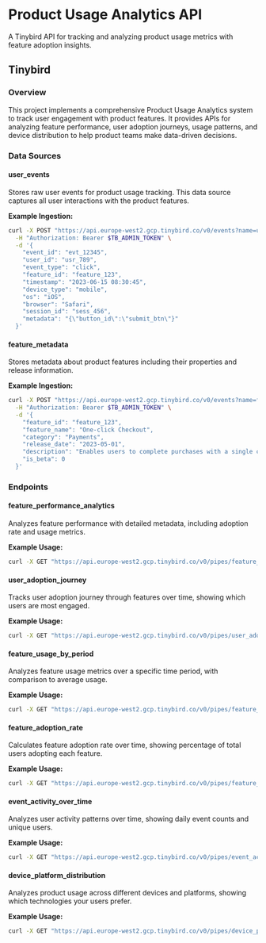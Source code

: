 
# Product Usage Analytics API

A Tinybird API for tracking and analyzing product usage metrics with feature adoption insights.

## Tinybird

### Overview
This project implements a comprehensive Product Usage Analytics system to track user engagement with product features. It provides APIs for analyzing feature performance, user adoption journeys, usage patterns, and device distribution to help product teams make data-driven decisions.

### Data Sources

#### user_events
Stores raw user events for product usage tracking. This data source captures all user interactions with the product features.

**Example Ingestion:**
```bash
curl -X POST "https://api.europe-west2.gcp.tinybird.co/v0/events?name=user_events" \
  -H "Authorization: Bearer $TB_ADMIN_TOKEN" \
  -d '{
    "event_id": "evt_12345",
    "user_id": "usr_789",
    "event_type": "click",
    "feature_id": "feature_123",
    "timestamp": "2023-06-15 08:30:45",
    "device_type": "mobile",
    "os": "iOS",
    "browser": "Safari",
    "session_id": "sess_456",
    "metadata": "{\"button_id\":\"submit_btn\"}"
  }'
```

#### feature_metadata
Stores metadata about product features including their properties and release information.

**Example Ingestion:**
```bash
curl -X POST "https://api.europe-west2.gcp.tinybird.co/v0/events?name=feature_metadata" \
  -H "Authorization: Bearer $TB_ADMIN_TOKEN" \
  -d '{
    "feature_id": "feature_123",
    "feature_name": "One-click Checkout",
    "category": "Payments",
    "release_date": "2023-05-01",
    "description": "Enables users to complete purchases with a single click",
    "is_beta": 0
  }'
```

### Endpoints

#### feature_performance_analytics
Analyzes feature performance with detailed metadata, including adoption rate and usage metrics.

**Example Usage:**
```bash
curl -X GET "https://api.europe-west2.gcp.tinybird.co/v0/pipes/feature_performance_analytics.json?token=$TB_ADMIN_TOKEN&start_date=2023-01-01%2000:00:00&end_date=2023-12-31%2023:59:59&category=Payments"
```

#### user_adoption_journey
Tracks user adoption journey through features over time, showing which users are most engaged.

**Example Usage:**
```bash
curl -X GET "https://api.europe-west2.gcp.tinybird.co/v0/pipes/user_adoption_journey.json?token=$TB_ADMIN_TOKEN&start_date=2023-01-01%2000:00:00&end_date=2023-12-31%2023:59:59&limit=50"
```

#### feature_usage_by_period
Analyzes feature usage metrics over a specific time period, with comparison to average usage.

**Example Usage:**
```bash
curl -X GET "https://api.europe-west2.gcp.tinybird.co/v0/pipes/feature_usage_by_period.json?token=$TB_ADMIN_TOKEN&start_date=2023-01-01%2000:00:00&end_date=2023-12-31%2023:59:59&feature_id=feature_123"
```

#### feature_adoption_rate
Calculates feature adoption rate over time, showing percentage of total users adopting each feature.

**Example Usage:**
```bash
curl -X GET "https://api.europe-west2.gcp.tinybird.co/v0/pipes/feature_adoption_rate.json?token=$TB_ADMIN_TOKEN&start_date=2023-01-01%2000:00:00&end_date=2023-12-31%2023:59:59"
```

#### event_activity_over_time
Analyzes user activity patterns over time, showing daily event counts and unique users.

**Example Usage:**
```bash
curl -X GET "https://api.europe-west2.gcp.tinybird.co/v0/pipes/event_activity_over_time.json?token=$TB_ADMIN_TOKEN&start_date=2023-01-01%2000:00:00&end_date=2023-12-31%2023:59:59&event_type=click"
```

#### device_platform_distribution
Analyzes product usage across different devices and platforms, showing which technologies your users prefer.

**Example Usage:**
```bash
curl -X GET "https://api.europe-west2.gcp.tinybird.co/v0/pipes/device_platform_distribution.json?token=$TB_ADMIN_TOKEN&start_date=2023-01-01%2000:00:00&end_date=2023-12-31%2023:59:59"
```
